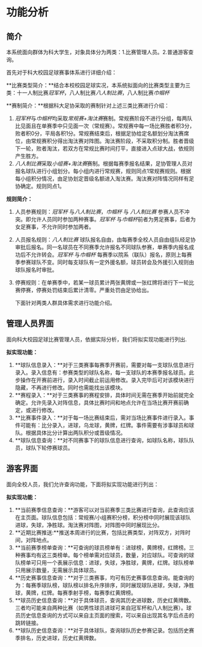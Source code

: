 # 功能分析

## 简介

本系统面向群体为科大学生，对象具体分为两类：1.比赛管理人员。2.普通游客查询。

首先对于科大校园足球赛事体系进行详细介绍：

**比赛类型简介：**结合本校校园足球实况，本系统拟面向的比赛类型主要为三类：十一人制比赛*冠军杯*，八人制比赛*八人制比赛*，八人制比赛*巾帼杯*

**赛制简介：**根据科大足协采取的赛制针对上述三类比赛进行介绍：

1. *冠军杯*与*巾帼杯*均采取*常规赛+淘汰赛*赛制。常规赛阶段不进行分组，每两队比见面且在单赛季中只见面一次（常规赛）。常规赛中每一场比赛胜者积3分，败者积0分，平局各积1分。常规赛结束后，根据足协给定名额划分淘汰赛席位，由常规赛积分得出淘汰赛对阵图。淘汰赛阶段，不采取积分制。胜者晋级下一轮，败者淘汰，若双方在常规比赛时间打平，直接进入点球大战，依规则产生胜方。
2. *八人制比赛*采取*小组赛+淘汰赛*赛制。根据每赛季报名结果，足协管理人员对报名球队进行小组划分。每小组内进行常规赛，规则同点1常规赛规则。根据每小组积分情况，由足协划定晋级名额进入淘汰赛。淘汰赛对阵情况同样有足协确定。规则同点1。

**规则简介：**

1. 人员参赛规则：*冠军杯* 与*八人制比赛*，*巾帼杯* 与 *八人制比赛* 参赛人员不冲突。即允许人员同时参加两种赛事。*冠军杯* 与*巾帼杯*前者为男足赛事，后者为女足赛事，不允许同时参加两者。

2. 人员报名规则：*八人制比赛* 球队报名自由，由每赛季全校人员自由组队经足协审批后报名。同一名球员在不同赛季允许报名不同球队参赛，单赛季内报名成功后不允许转会。*冠军杯* 与*巾帼杯* 每赛季以院系（联队）报名，原则上每赛季参赛球队不变。同时每支球队有一定外援名额，球员转会及外援引入规则由球队报名时审批。

3. 停赛规则：在单赛季中，若某一球员累计两张黄牌或一张红牌将进行下一轮比赛停赛，停赛处罚结束后累计清零。严重处罚由足协给出。

   下面针对两类人群具体需求进行功能介绍。

## 管理人员界面

面向科大校园足球比赛管理人员，依据实际分析，我们将拟实现功能进行列出.

**拟实现功能：**

1. **球队信息录入：**对于三类赛事每赛季开赛前，需要对每一支球队信息进行录入。录入信息有：参赛类型的球队名称，每一支球队的本赛季报名球员。此步操作在开赛前进行，录入时间截止前运用修改。录入完毕后可对该模块进行隐藏，不再进行修改。同时也需能找出该模块。
2. **赛程录入：**对于三类赛事的赛程安排，具体时间无需在赛季开始前就完全确定。允许先录入对阵信息，具体比赛时间和地点允许在当场比赛开赛前确定，或进行修改。
3. **比赛事件录入：**对于每一场比赛结束后，需对当场比赛事件进行录入。事件可能有：比分录入，进球，乌龙球，黄牌，红牌。事件需要有涉事球员和球队。根据具体比分计算出两队积分或晋级情况。
4. **球队信息查询：**对不同赛事下的球队信息进行查询，如球队名称，球队队员，球队下轮停赛球员。

## 游客界面

面向全校人员，我们允许查询功能，下面将拟实现功能进行列出：

**拟实现功能：**

1. **当前赛季信息查询：**游客可以对当前赛季三类比赛进行查询，此查询应该在主页面。球队信息包括：常规赛/小组赛积分榜，积分榜中同时展现该球队进球，失球，净胜球。淘汰赛对阵图，对阵图中同时展现比分。
2. **近期比赛推送:**推送本周进行的比赛，包括比赛类型，对阵双方，对阵时间，对阵地点。
3. **当前赛季榜单查询：**可查询的球员榜单有：进球榜，黄牌榜，红牌榜。三种赛事均有这三类榜单。每个榜单需对应球员，数量，对应球队。可查询的球队榜单可只用一个表展示信息：进球，失球，净胜球，黄牌，红牌。球队榜单只用展示数量，无需展示具体球员。
4. **历史赛事信息查询：**对于三类赛事，均可有历史赛事信息查询。能查询的为：每赛季球队榜，球队榜以排名升序排序，同时展现球队进球，失球，净胜球，黄牌，红牌。每赛季射手榜，每赛季红黄牌榜。
5. **球员历史信息查询：**对于具体球员，查询其历史进球数，历史红黄牌数。三者均可能来自两种比赛（如男性球员进球可来自冠军杯和八人制比赛）。球员历史信息查询的方式可以来自主页面的搜索，可以来自出现其名字后点击的跳转链接。
6. **球队历史信息查询：**对于具体球队，查询球队历史参赛记录。包括历史赛季排名，历史进球，历史红黄牌数。